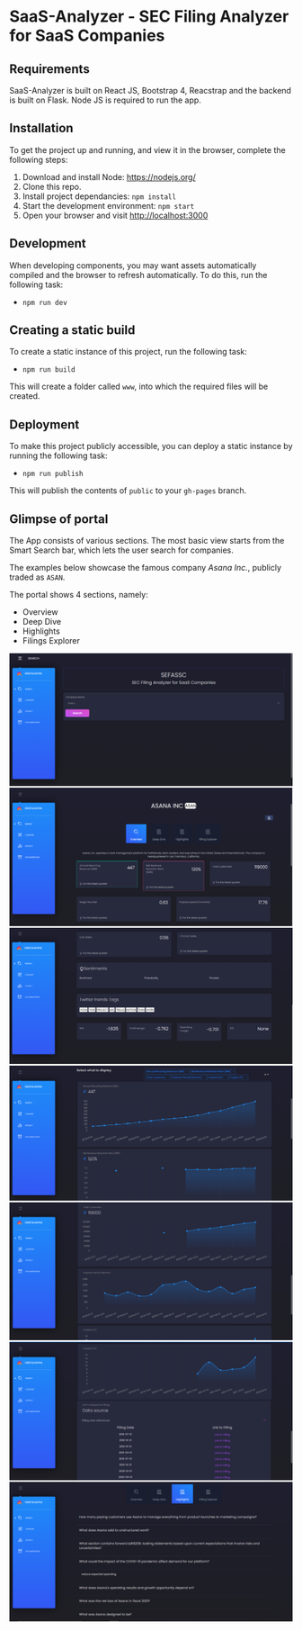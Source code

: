# SaaS-Analyzer - SEC Filing Analyzer for SaaS Companies
## Requirements
SaaS-Analyzer is built on React JS, Bootstrap 4, Reacstrap and the backend is built on Flask. Node JS is required to run the app.

## Installation
To get the project up and running, and view it in the browser, complete the following steps:

1. Download and install Node: <https://nodejs.org/>
2. Clone this repo.
3. Install project dependancies: `npm install`
4. Start the development environment: `npm start`
5. Open your browser and visit <http://localhost:3000>

## Development
When developing components, you may want assets automatically compiled and the browser to refresh automatically. To do this, run the following task:

* `npm run dev`

## Creating a static build
To create a static instance of this project, run the following task:

* `npm run build`

This will create a folder called `www`, into which the required files will be created.

## Deployment
To make this project publicly accessible, you can deploy a static instance by running the following task:

* `npm run publish`

This will publish the contents of `public` to your `gh-pages` branch.

## Glimpse of portal
The App consists of various sections. The most basic view starts from the Smart Search bar, which lets the user search for companies. 

The examples below showcase the famous company _Asana Inc._, publicly traded as `ASAN`.

The portal shows 4 sections, namely:
- Overview
- Deep Dive
- Highlights
- Filings Explorer

![](pics/Screenshot%20(95).png)
![](pics/Screenshot%20(88).png)
![](pics/Screenshot%20(89).png)
![](pics/Screenshot%20(90).png)
![](pics/Screenshot%20(91).png)
![](pics/Screenshot%20(92).png)
![](pics/Screenshot%20(94).png)
